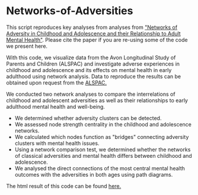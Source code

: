 # Networks-of-Adversities

This script reproduces key analyses from analyses from ["Networks of Adversity in Childhood and Adolescence and their Relationship to Adult Mental Health"](https://psyarxiv.com/e5xmn). Please cite the paper if you are re-using some of the code we present here.

With this code, we visualize data from the Avon Longitudinal Study of Parents and Children (ALSPAC) and investigate adverse experiences in childhood and adolescence and its effects on mental health in early adulthood using network analysis. Data to reproduce the results can be obtained upon request from the [ALSPAC.](http://www.bristol.ac.uk/alspac/researchers/access/)  

We conducted two network analyses to compare the interrelations of childhood and adolescent adversities as well as their relationships to early adulthood mental health and well-being.  

* We determined whether adversity clusters can be detected. 
* We assessed node strength centrality in the childhood and adolescence networks. 
* We calculated which nodes function as "bridges" connecting adversity clusters with             mental  health issues.
* Using a network comparison test, we determined whether the networks of classical               adversities and mental health differs between childhood and adolescence.
* We analysed the direct connections of the most central mental health outcomes with the         adversities in both ages using path diagrams.  
</div>  

The html result of this code can be found [here.](https://networksofadversities.netlify.app/) 
